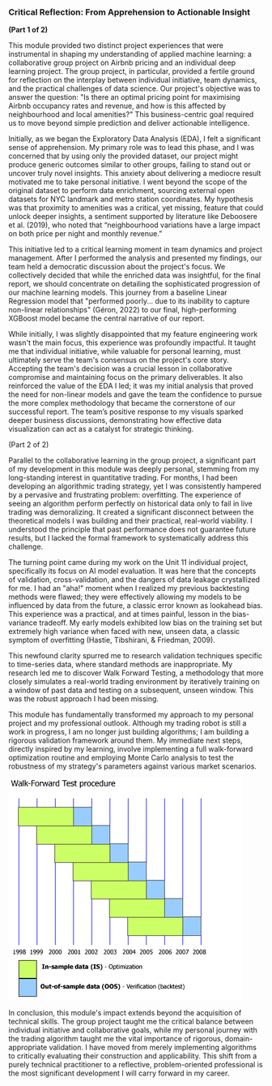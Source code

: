 ### Critical Reflection: From Apprehension to Actionable Insight

**(Part 1 of 2)**

This module provided two distinct project experiences that were instrumental in shaping my understanding of applied machine learning: a collaborative group project on Airbnb pricing and an individual deep learning project. The group project, in particular, provided a fertile ground for reflection on the interplay between individual initiative, team dynamics, and the practical challenges of data science. Our project's objective was to answer the question: "Is there an optimal pricing point for maximising Airbnb occupancy rates and revenue, and how is this affected by neighbourhood and local amenities?" This business-centric goal required us to move beyond simple prediction and deliver actionable intelligence.

Initially, as we began the Exploratory Data Analysis (EDA), I felt a significant sense of apprehension. My primary role was to lead this phase, and I was concerned that by using only the provided dataset, our project might produce generic outcomes similar to other groups, failing to stand out or uncover truly novel insights. This anxiety about delivering a mediocre result motivated me to take personal initiative. I went beyond the scope of the original dataset to perform data enrichment, sourcing external open datasets for NYC landmark and metro station coordinates. My hypothesis was that proximity to amenities was a critical, yet missing, feature that could unlock deeper insights, a sentiment supported by literature like Deboosere et al. (2019), who noted that “neighbourhood variations have a large impact on both price per night and monthly revenue.”

This initiative led to a critical learning moment in team dynamics and project management. After I performed the analysis and presented my findings, our team held a democratic discussion about the project's focus. We collectively decided that while the enriched data was insightful, for the final report, we should concentrate on detailing the sophisticated progression of our machine learning models. This journey from a baseline Linear Regression model that "performed poorly... due to its inability to capture non-linear relationships" (Géron, 2022) to our final, high-performing XGBoost model became the central narrative of our report.

While initially, I was slightly disappointed that my feature engineering work wasn't the main focus, this experience was profoundly impactful. It taught me that individual initiative, while valuable for personal learning, must ultimately serve the team's consensus on the project's core story. Accepting the team's decision was a crucial lesson in collaborative compromise and maintaining focus on the primary deliverables. It also reinforced the value of the EDA I led; it was my initial analysis that proved the need for non-linear models and gave the team the confidence to pursue the more complex methodology that became the cornerstone of our successful report. The team’s positive response to my visuals sparked deeper business discussions, demonstrating how effective data visualization can act as a catalyst for strategic thinking.

(Part 2 of 2)

Parallel to the collaborative learning in the group project, a significant part of my development in this module was deeply personal, stemming from my long-standing interest in quantitative trading. For months, I had been developing an algorithmic trading strategy, yet I was consistently hampered by a pervasive and frustrating problem: overfitting. The experience of seeing an algorithm perform perfectly on historical data only to fail in live trading was demoralizing. It created a significant disconnect between the theoretical models I was building and their practical, real-world viability. I understood the principle that past performance does not guarantee future results, but I lacked the formal framework to systematically address this challenge.

The turning point came during my work on the Unit 11 individual project, specifically its focus on AI model evaluation. It was here that the concepts of validation, cross-validation, and the dangers of data leakage crystallized for me. I had an "aha!" moment when I realized my previous backtesting methods were flawed; they were effectively allowing my models to be influenced by data from the future, a classic error known as lookahead bias. This experience was a practical, and at times painful, lesson in the bias-variance tradeoff. My early models exhibited low bias on the training set but extremely high variance when faced with new, unseen data, a classic symptom of overfitting (Hastie, Tibshirani, & Friedman, 2009).

This newfound clarity spurred me to research validation techniques specific to time-series data, where standard methods are inappropriate. My research led me to discover Walk Forward Testing, a methodology that more closely simulates a real-world trading environment by iteratively training on a window of past data and testing on a subsequent, unseen window. This was the robust approach I had been missing.

This module has fundamentally transformed my approach to my personal project and my professional outlook. Although my trading robot is still a work in progress, I am no longer just building algorithms; I am building a rigorous validation framework around them. My immediate next steps, directly inspired by my learning, involve implementing a full walk-forward optimization routine and employing Monte Carlo analysis to test the robustness of my strategy's parameters against various market scenarios.

![Diagram of walk-forward optimization](assets/images/061-walkforward-optimisation%20process.gif)

In conclusion, this module's impact extends beyond the acquisition of technical skills. The group project taught me the critical balance between individual initiative and collaborative goals, while my personal journey with the trading algorithm taught me the vital importance of rigorous, domain-appropriate validation. I have moved from merely implementing algorithms to critically evaluating their construction and applicability. This shift from a purely technical practitioner to a reflective, problem-oriented professional is the most significant development I will carry forward in my career.
